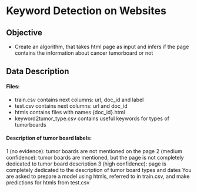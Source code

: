 # Keyword Detection on Websites

## Objective 
+ Create an algorithm, that takes html page as input and infers if the page contains the information about cancer tumorboard or not

## Data Description

#### Files:

+ train.csv contains next columns: url, doc_id and label
+ test.csv contains next columns: url and doc_id
+ htmls contains files with names {doc_id}.html
+ keyword2tumor_type.csv contains useful keywords for types of tumorboards

#### Description of tumor board labels:

1 (no evidence): tumor boards are not mentioned on the page
2 (medium confidence): tumor boards are mentioned, but the page is not completely dedicated to tumor board description
3 (high confidence): page is completely dedicated to the description of tumor board types and dates
You are asked to prepare a model using htmls, referred to in train.csv, and make predictions for htmls from test.csv




